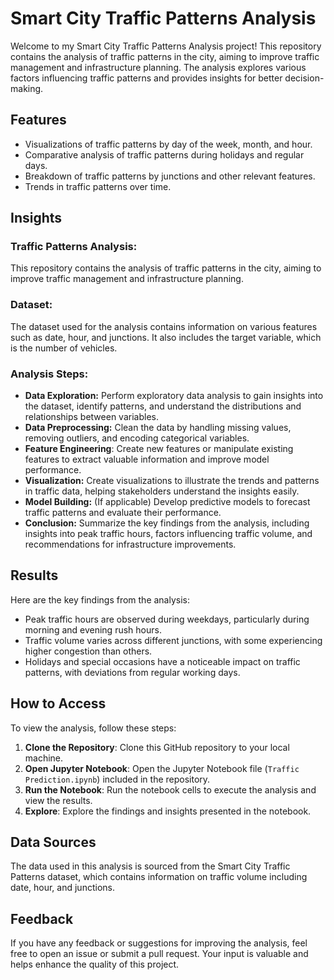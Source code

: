 # Smart City Traffic Patterns Analysis

Welcome to my Smart City Traffic Patterns Analysis project! This repository contains the analysis of traffic patterns in the city, aiming to improve traffic management and infrastructure planning. The analysis explores various factors influencing traffic patterns and provides insights for better decision-making.

## Features

- Visualizations of traffic patterns by day of the week, month, and hour.
- Comparative analysis of traffic patterns during holidays and regular days.
- Breakdown of traffic patterns by junctions and other relevant features.
- Trends in traffic patterns over time.

## Insights

### Traffic Patterns Analysis:
This repository contains the analysis of traffic patterns in the city, aiming to improve traffic management and infrastructure planning.

### Dataset:
The dataset used for the analysis contains information on various features such as date, hour, and junctions. It also includes the target variable, which is the number of vehicles.

### Analysis Steps:

- **Data Exploration:** Perform exploratory data analysis to gain insights into the dataset, identify patterns, and understand the distributions and relationships between variables.
- **Data Preprocessing:** Clean the data by handling missing values, removing outliers, and encoding categorical variables.
- **Feature Engineering**: Create new features or manipulate existing features to extract valuable information and improve model performance.
- **Visualization:** Create visualizations to illustrate the trends and patterns in traffic data, helping stakeholders understand the insights easily.
- **Model Building:** (If applicable) Develop predictive models to forecast traffic patterns and evaluate their performance.
- **Conclusion:** Summarize the key findings from the analysis, including insights into peak traffic hours, factors influencing traffic volume, and recommendations for infrastructure improvements.

## Results

Here are the key findings from the analysis:

- Peak traffic hours are observed during weekdays, particularly during morning and evening rush hours.
- Traffic volume varies across different junctions, with some experiencing higher congestion than others.
- Holidays and special occasions have a noticeable impact on traffic patterns, with deviations from regular working days.

## How to Access

To view the analysis, follow these steps:

1. **Clone the Repository**: Clone this GitHub repository to your local machine.
2. **Open Jupyter Notebook**: Open the Jupyter Notebook file (`Traffic Prediction.ipynb`) included in the repository.
3. **Run the Notebook**: Run the notebook cells to execute the analysis and view the results.
4. **Explore**: Explore the findings and insights presented in the notebook.

## Data Sources

The data used in this analysis is sourced from the Smart City Traffic Patterns dataset, which contains information on traffic volume including date, hour, and junctions.

## Feedback

If you have any feedback or suggestions for improving the analysis, feel free to open an issue or submit a pull request. Your input is valuable and helps enhance the quality of this project.
